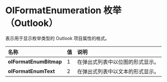 
# OlFormatEnumeration 枚举 （Outlook）

表示用于显示枚举类型的 Outlook 项目属性的格式。



|**名称**|**值**|**说明**|
|:-----|:-----|:-----|
|**olFormatEnumBitmap**|1|在弹出式列表中以位图的形式显示。|
|**olFormatEnumText**|2|在弹出式列表中以文本的形式显示。|

